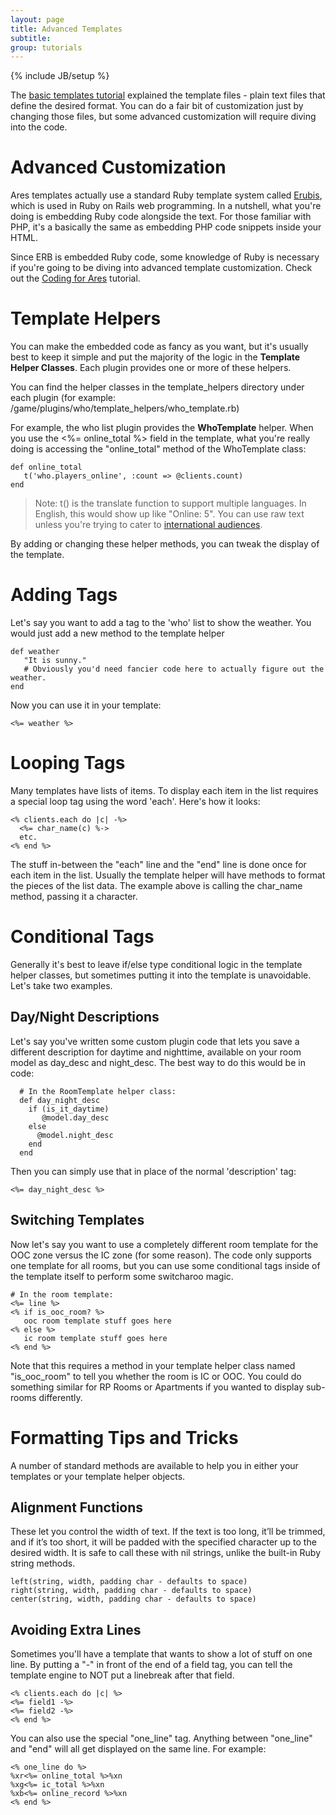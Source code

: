 ```yaml
---
layout: page
title: Advanced Templates
subtitle: 
group: tutorials
---
```

{% include JB/setup %}

The [basic templates tutorial]({{site.siteroot}}tutorials/templates.html) explained the template files - plain text files that define the desired format.  You can do a fair bit of customization just by changing those files, but some advanced customization will require diving into the code.

# Advanced Customization

Ares templates actually use a standard Ruby template system called [Erubis](http://www.kuwata-lab.com/erubis/users-guide.html), which is used in Ruby on Rails web programming.   In a nutshell, what you're doing is embedding Ruby code alongside the text.  For those familiar with PHP, it's a basically the same as embedding PHP code snippets inside your HTML.

Since ERB is embedded Ruby code, some knowledge of Ruby is necessary if you're going to be diving into advanced template customization.  Check out the [Coding for Ares]({{site.siteroot}}tutorials/coding/coding-for-ares.html) tutorial.

# Template Helpers

You can make the embedded code as fancy as you want, but it's usually best to keep it simple and put the majority of the logic in the **Template Helper Classes**.  Each plugin provides one or more of these helpers.

You can find the helper classes in the template_helpers directory under each plugin (for example:  /game/plugins/who/template_helpers/who_template.rb)

For example, the who list plugin provides the **WhoTemplate** helper.  When you use the <%= online_total %> field in the template, what you're really doing is accessing the "online_total" method of the WhoTemplate class:

    def online_total
       t('who.players_online', :count => @clients.count)    
    end

> Note: t() is the translate function to support multiple languages.  In English, this would show up like "Online: 5".  You can use raw text unless you're trying to cater to [international audiences]({{site.siteroot}}tutorials/localization.html).

By adding or changing these helper methods, you can tweak the display of the template.

# Adding Tags

Let's say you want to add a tag to the 'who' list to show the weather.  You would just add a new method to the template helper 

    def weather
       "It is sunny."  
       # Obviously you'd need fancier code here to actually figure out the weather.
    end  

Now you can use it in your template:

    <%= weather %>

# Looping Tags

Many templates have lists of items.  To display each item in the list requires a special loop tag using the word 'each'.  Here's how it looks:

    <% clients.each do |c| -%> 
      <%= char_name(c) %-> 
      etc.
    <% end %>

The stuff in-between the "each" line and the "end" line is done once for each item in the list.  Usually the template helper will have methods to format the pieces of the list data.  The example above is calling the char_name method, passing it a character.

# Conditional Tags

Generally it's best to leave if/else type conditional logic in the template helper classes, but sometimes putting it into the template is unavoidable.   Let's take two examples.

## Day/Night Descriptions

Let's say you've written some custom plugin code that lets you save a different description for daytime and nighttime, available on your room model as day\_desc and night\_desc. The best way to do this would be in code:

      # In the RoomTemplate helper class:
      def day_night_desc
        if (is_it_daytime)
           @model.day_desc
        else
          @model.night_desc
        end
      end

Then you can simply use that in place of the normal 'description' tag:

    <%= day_night_desc %>

## Switching Templates

Now let's say you want to use a completely different room template for the OOC zone versus the IC zone (for some reason).  The code only supports one template for all rooms, but you can use some conditional tags inside of the template itself to perform some switcharoo magic. 

    # In the room template:
    <%= line %>
    <% if is_ooc_room? %>
       ooc room template stuff goes here
    <% else %>
       ic room template stuff goes here
    <% end %>

Note that this requires a method in your template helper class named "is\_ooc\_room" to tell you whether the room is IC or OOC.   You could do something similar for RP Rooms or Apartments if you wanted to display sub-rooms differently.

# Formatting Tips and Tricks

A number of standard methods are available to help you in either your templates or your template helper objects.

## Alignment Functions

These let you control the width of text.  If the text is too long, it’ll be trimmed, and if it’s too short, it will be padded with the specified character up to the desired width.  It is safe to call these with nil strings, unlike the built-in Ruby string methods.

    left(string, width, padding char - defaults to space)
    right(string, width, padding char - defaults to space)
    center(string, width, padding char - defaults to space)

## Avoiding Extra Lines

Sometimes you'll have a template that wants to show a lot of stuff on one line.  By putting a "-" in front of the end of a field tag, you can tell the template engine to NOT put a linebreak after that field.
 
    <% clients.each do |c| %> 
    <%= field1 -%>
    <%= field2 -%>
    <% end %>

You can also use the special "one\_line" tag.  Anything between "one\_line" and "end" will all get displayed on the same line.  For example:

    <% one_line do %>
    %xr<%= online_total %>%xn 
    %xg<%= ic_total %>%xn 
    %xb<%= online_record %>%xn
    <% end %>
